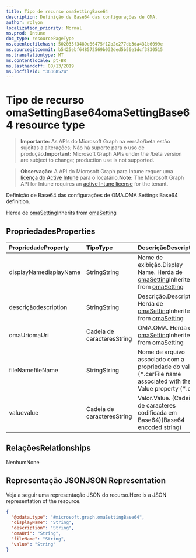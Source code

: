```yaml
---
title: Tipo de recurso omaSettingBase64
description: Definição de Base64 das configurações de OMA.
author: rolyon
localization_priority: Normal
ms.prod: Intune
doc_type: resourcePageType
ms.openlocfilehash: 502035f3489e86475f12b2e277db3da431b6099e
ms.sourcegitcommit: b5425ebf648572569b032ded5b56e1dcf3830515
ms.translationtype: MT
ms.contentlocale: pt-BR
ms.lasthandoff: 08/13/2019
ms.locfileid: "36368524"
---
```

# <a name="omasettingbase64-resource-type"></a><span data-ttu-id="59d96-103">Tipo de recurso omaSettingBase64</span><span class="sxs-lookup"><span data-stu-id="59d96-103">omaSettingBase64 resource type</span></span>

> <span data-ttu-id="59d96-104">**Importante:** As APIs do Microsoft Graph na versão/beta estão sujeitas a alterações; Não há suporte para o uso de produção.</span><span class="sxs-lookup"><span data-stu-id="59d96-104">**Important:** Microsoft Graph APIs under the /beta version are subject to change; production use is not supported.</span></span>

> <span data-ttu-id="59d96-105">**Observação:** A API do Microsoft Graph para Intune requer uma [licença do Active Intune](https://go.microsoft.com/fwlink/?linkid=839381) para o locatário.</span><span class="sxs-lookup"><span data-stu-id="59d96-105">**Note:** The Microsoft Graph API for Intune requires an [active Intune license](https://go.microsoft.com/fwlink/?linkid=839381) for the tenant.</span></span>

<span data-ttu-id="59d96-106">Definição de Base64 das configurações de OMA.</span><span class="sxs-lookup"><span data-stu-id="59d96-106">OMA Settings Base64 definition.</span></span>


<span data-ttu-id="59d96-107">Herda de [omaSetting](../resources/intune-deviceconfig-omasetting.md)</span><span class="sxs-lookup"><span data-stu-id="59d96-107">Inherits from [omaSetting](../resources/intune-deviceconfig-omasetting.md)</span></span>

## <a name="properties"></a><span data-ttu-id="59d96-108">Propriedades</span><span class="sxs-lookup"><span data-stu-id="59d96-108">Properties</span></span>
|<span data-ttu-id="59d96-109">Propriedade</span><span class="sxs-lookup"><span data-stu-id="59d96-109">Property</span></span>|<span data-ttu-id="59d96-110">Tipo</span><span class="sxs-lookup"><span data-stu-id="59d96-110">Type</span></span>|<span data-ttu-id="59d96-111">Descrição</span><span class="sxs-lookup"><span data-stu-id="59d96-111">Description</span></span>|
|:---|:---|:---|
|<span data-ttu-id="59d96-112">displayName</span><span class="sxs-lookup"><span data-stu-id="59d96-112">displayName</span></span>|<span data-ttu-id="59d96-113">String</span><span class="sxs-lookup"><span data-stu-id="59d96-113">String</span></span>|<span data-ttu-id="59d96-114">Nome de exibição.</span><span class="sxs-lookup"><span data-stu-id="59d96-114">Display Name.</span></span> <span data-ttu-id="59d96-115">Herda de [omaSetting](../resources/intune-deviceconfig-omasetting.md)</span><span class="sxs-lookup"><span data-stu-id="59d96-115">Inherited from [omaSetting](../resources/intune-deviceconfig-omasetting.md)</span></span>|
|<span data-ttu-id="59d96-116">descrição</span><span class="sxs-lookup"><span data-stu-id="59d96-116">description</span></span>|<span data-ttu-id="59d96-117">String</span><span class="sxs-lookup"><span data-stu-id="59d96-117">String</span></span>|<span data-ttu-id="59d96-118">Descrição.</span><span class="sxs-lookup"><span data-stu-id="59d96-118">Description.</span></span> <span data-ttu-id="59d96-119">Herda de [omaSetting](../resources/intune-deviceconfig-omasetting.md)</span><span class="sxs-lookup"><span data-stu-id="59d96-119">Inherited from [omaSetting](../resources/intune-deviceconfig-omasetting.md)</span></span>|
|<span data-ttu-id="59d96-120">omaUri</span><span class="sxs-lookup"><span data-stu-id="59d96-120">omaUri</span></span>|<span data-ttu-id="59d96-121">Cadeia de caracteres</span><span class="sxs-lookup"><span data-stu-id="59d96-121">String</span></span>|<span data-ttu-id="59d96-122">OMA.</span><span class="sxs-lookup"><span data-stu-id="59d96-122">OMA.</span></span> <span data-ttu-id="59d96-123">Herda de [omaSetting](../resources/intune-deviceconfig-omasetting.md)</span><span class="sxs-lookup"><span data-stu-id="59d96-123">Inherited from [omaSetting](../resources/intune-deviceconfig-omasetting.md)</span></span>|
|<span data-ttu-id="59d96-124">fileName</span><span class="sxs-lookup"><span data-stu-id="59d96-124">fileName</span></span>|<span data-ttu-id="59d96-125">String</span><span class="sxs-lookup"><span data-stu-id="59d96-125">String</span></span>|<span data-ttu-id="59d96-126">Nome de arquivo associado com a propriedade do valor (\*.cer</span><span class="sxs-lookup"><span data-stu-id="59d96-126">File name associated with the Value property (\*.cer</span></span> | <span data-ttu-id="59d96-127">\*. CRT</span><span class="sxs-lookup"><span data-stu-id="59d96-127">\*.crt</span></span> | <span data-ttu-id="59d96-128">\*. p7b</span><span class="sxs-lookup"><span data-stu-id="59d96-128">\*.p7b</span></span> | <span data-ttu-id="59d96-129">\*. bin).</span><span class="sxs-lookup"><span data-stu-id="59d96-129">\*.bin).</span></span>|
|<span data-ttu-id="59d96-130">value</span><span class="sxs-lookup"><span data-stu-id="59d96-130">value</span></span>|<span data-ttu-id="59d96-131">Cadeia de caracteres</span><span class="sxs-lookup"><span data-stu-id="59d96-131">String</span></span>|<span data-ttu-id="59d96-132">Valor.</span><span class="sxs-lookup"><span data-stu-id="59d96-132">Value.</span></span> <span data-ttu-id="59d96-133">(Cadeia de caracteres codificada em Base64)</span><span class="sxs-lookup"><span data-stu-id="59d96-133">(Base64 encoded string)</span></span>|

## <a name="relationships"></a><span data-ttu-id="59d96-134">Relações</span><span class="sxs-lookup"><span data-stu-id="59d96-134">Relationships</span></span>
<span data-ttu-id="59d96-135">Nenhum</span><span class="sxs-lookup"><span data-stu-id="59d96-135">None</span></span>

## <a name="json-representation"></a><span data-ttu-id="59d96-136">Representação JSON</span><span class="sxs-lookup"><span data-stu-id="59d96-136">JSON Representation</span></span>
<span data-ttu-id="59d96-137">Veja a seguir uma representação JSON do recurso.</span><span class="sxs-lookup"><span data-stu-id="59d96-137">Here is a JSON representation of the resource.</span></span>
<!-- {
  "blockType": "resource",
  "@odata.type": "microsoft.graph.omaSettingBase64"
}
-->
``` json
{
  "@odata.type": "#microsoft.graph.omaSettingBase64",
  "displayName": "String",
  "description": "String",
  "omaUri": "String",
  "fileName": "String",
  "value": "String"
}
```



